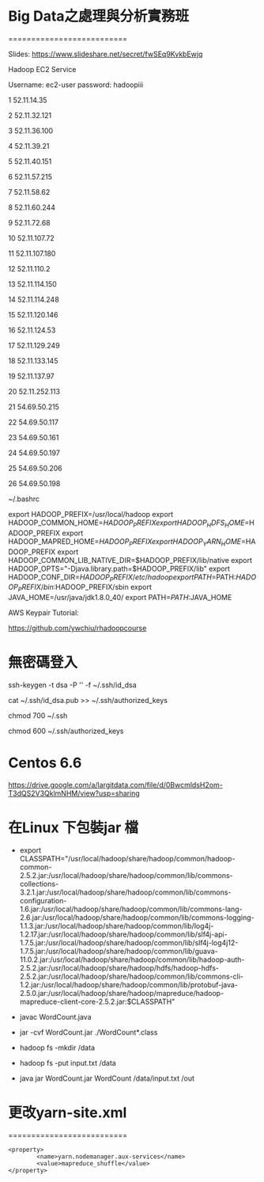 # Big Data之處理與分析實務班
==========================

Slides:
https://www.slideshare.net/secret/fwSEq9KvkbEwjq

Hadoop EC2 Service

Username: ec2-user
password: hadoopiii

1 52.11.14.35

2 52.11.32.121

3 52.11.36.100

4 52.11.39.21

5 52.11.40.151

6 52.11.57.215

7 52.11.58.62

8 52.11.60.244

9 52.11.72.68

10 52.11.107.72

11 52.11.107.180

12 52.11.110.2

13 52.11.114.150

14 52.11.114.248

15 52.11.120.146

16 52.11.124.53

17 52.11.129.249

18 52.11.133.145

19 52.11.137.97

20 52.11.252.113

21 54.69.50.215

22 54.69.50.117

23 54.69.50.161

24 54.69.50.197

25 54.69.50.206

26 54.69.50.198

~/.bashrc

export HADOOP_PREFIX=/usr/local/hadoop 
export HADOOP_COMMON_HOME=$HADOOP_PREFIX 
export HADOOP_HDFS_HOME=$HADOOP_PREFIX 
export HADOOP_MAPRED_HOME=$HADOOP_PREFIX 
export HADOOP_YARN_HOME=$HADOOP_PREFIX 
export HADOOP_COMMON_LIB_NATIVE_DIR=$HADOOP_PREFIX/lib/native
export HADOOP_OPTS="-Djava.library.path=$HADOOP_PREFIX/lib"
export HADOOP_CONF_DIR=$HADOOP_PREFIX/etc/hadoop 
export PATH=$PATH:$HADOOP_PREFIX/bin:$HADOOP_PREFIX/sbin
export JAVA_HOME=/usr/java/jdk1.8.0_40/
export PATH=$PATH:$JAVA_HOME


AWS Keypair Tutorial:

https://github.com/ywchiu/rhadoopcourse


# 無密碼登入
ssh-keygen -t dsa -P '' -f ~/.ssh/id_dsa

cat ~/.ssh/id_dsa.pub >> ~/.ssh/authorized_keys

chmod 700 ~/.ssh

chmod 600  ~/.ssh/authorized_keys


# Centos 6.6

https://drive.google.com/a/largitdata.com/file/d/0BwcmldsH2om-T3dQS2V3QklmNHM/view?usp=sharing


# 在Linux 下包裝jar 檔

- export CLASSPATH="/usr/local/hadoop/share/hadoop/common/hadoop-common-2.5.2.jar:/usr/local/hadoop/share/hadoop/common/lib/commons-collections-3.2.1.jar:/usr/local/hadoop/share/hadoop/common/lib/commons-configuration-1.6.jar:/usr/local/hadoop/share/hadoop/common/lib/commons-lang-2.6.jar:/usr/local/hadoop/share/hadoop/common/lib/commons-logging-1.1.3.jar:/usr/local/hadoop/share/hadoop/common/lib/log4j-1.2.17.jar:/usr/local/hadoop/share/hadoop/common/lib/slf4j-api-1.7.5.jar:/usr/local/hadoop/share/hadoop/common/lib/slf4j-log4j12-1.7.5.jar:/usr/local/hadoop/share/hadoop/common/lib/guava-11.0.2.jar:/usr/local/hadoop/share/hadoop/common/lib/hadoop-auth-2.5.2.jar:/usr/local/hadoop/share/hadoop/hdfs/hadoop-hdfs-2.5.2.jar:/usr/local/hadoop/share/hadoop/common/lib/commons-cli-1.2.jar:/usr/local/hadoop/share/hadoop/common/lib/protobuf-java-2.5.0.jar:/usr/local/hadoop/share/hadoop/mapreduce/hadoop-mapreduce-client-core-2.5.2.jar:$CLASSPATH"

- javac WordCount.java

- jar -cvf WordCount.jar ./WordCount*.class

- hadoop fs -mkdir /data

- hadoop fs -put input.txt /data

- java jar WordCount.jar WordCount /data/input.txt /out


# 更改yarn-site.xml

==========================

	<property>
			<name>yarn.nodemanager.aux-services</name>
			<value>mapreduce_shuffle</value>
	</property>